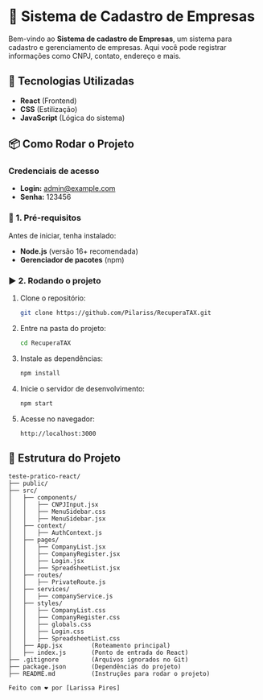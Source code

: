 # 📌 Sistema de Cadastro de Empresas

Bem-vindo ao **Sistema de cadastro de Empresas**, um sistema para cadastro e gerenciamento de empresas. Aqui você pode registrar informações como CNPJ, contato, endereço e mais.

## 🚀 Tecnologias Utilizadas

- **React** (Frontend)
- **CSS** (Estilização)
- **JavaScript** (Lógica do sistema)

## 📦 Como Rodar o Projeto

### Credenciais de acesso
- **Login:** admin@example.com
- **Senha:** 123456

### 🔧 1. Pré-requisitos
Antes de iniciar, tenha instalado:
- **Node.js** (versão 16+ recomendada)
- **Gerenciador de pacotes** (npm)

### ▶️ 2. Rodando o projeto
1. Clone o repositório:
   ```sh
   git clone https://github.com/Pilariss/RecuperaTAX.git
   ```
2. Entre na pasta do projeto:
   ```sh
   cd RecuperaTAX
   ```
3. Instale as dependências:
   ```sh
   npm install 
   ```
4. Inicie o servidor de desenvolvimento:
   ```sh
   npm start 
   ```
5. Acesse no navegador:
   ```
   http://localhost:3000
   ```

## 📂 Estrutura do Projeto

```plaintext
teste-pratico-react/
├── public/
├── src/
│   ├── components/  
│   │   ├── CNPJInput.jsx
│   │   ├── MenuSidebar.css
│   │   ├── MenuSidebar.jsx
│   ├── context/  
│   │   ├── AuthContext.js
│   ├── pages/   
│   │   ├── CompanyList.jsx    
│   │   ├── CompanyRegister.jsx
│   │   ├── Login.jsx
│   │   ├── SpreadsheetList.jsx
│   ├── routes/      
│   │   ├── PrivateRoute.js
│   ├── services/      
│   │   ├── companyService.js
│   ├── styles/   
│   │   ├── CompanyList.css    
│   │   ├── CompanyRegister.css
│   │   ├── globals.css
│   │   ├── Login.css
│   │   ├── SpreadsheetList.css
│   ├── App.jsx        (Roteamento principal)
│   ├── index.js       (Ponto de entrada do React)
├── .gitignore         (Arquivos ignorados no Git)
├── package.json       (Dependências do projeto)
├── README.md          (Instruções para rodar o projeto)

Feito com ❤️ por [Larissa Pires]